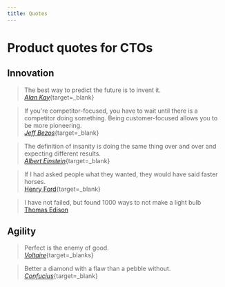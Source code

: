 ```yaml
---
title: Quotes
---
```


# Product quotes for CTOs

## Innovation

> The best way to predict the future is to invent it.<br>[_Alan Kay_](https://en.wikipedia.org/wiki/Alan_Kay){target=\_blank}

> If you're competitor-focused, you have to wait until there is a competitor doing something. Being customer-focused allows you to be more pioneering.<br>[_Jeff Bezos_](https://en.wikipedia.org/wiki/Jeff_Bezos){target=\_blank}

> The definition of insanity is doing the same thing over and over and expecting different results.<br>[_Albert Einstein_](https://en.wikipedia.org/wiki/Albert_Einstein){target=\_blank}

> If I had asked people what they wanted, they would have said faster horses.<br>[Henry Ford](https://en.wikipedia.org/wiki/Henry_Ford){target=\_blank}

> I have not failed, but found 1000 ways to not make a light bulb<br>[Thomas Edison](https://en.wikipedia.org/wiki/Thomas_Edison)

## Agility

> Perfect is the enemy of good.<br>[_Voltaire_](https://en.wikipedia.org/wiki/Voltaire){target=\_blanks}

> Better a diamond with a flaw than a pebble without.<br>[_Confucius_](https://en.wikipedia.org/wiki/Confucius){target=\_blank}
